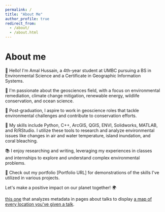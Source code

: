 ```yaml
---
permalink: /
title: "About Me"
author_profile: true
redirect_from: 
  - /about/
  - /about.html
---
```



About me
======
👋 Hello! I'm Amal Hussain, a 4th-year student at UMBC pursuing a BS in Environmental Science and a Certificate in Geographic Information Systems.

🌱 I'm passionate about the geosciences field, with a focus on environmental remediation, climate change mitigation, renewable energy, wildlife conservation, and ocean science.

💼 Post-graduation, I aspire to work in geoscience roles that tackle environmental challenges and contribute to conservation efforts.

🔬 My skills include Python, C++, ArcGIS, QGIS, ENVI, Solidworks, MATLAB, and R/RStudio. I utilize these tools to research and analyze environmental issues like changes in air and water temperature, island inundation, and coral bleaching.

📚 I enjoy researching and writing, leveraging my experiences in classes and internships to explore and understand complex environmental problems.

🔗 Check out my portfolio [Portfolio URL] for demonstrations of the skills I've utilized in various projects.

Let's make a positive impact on our planet together! 🌍


[this one](https://github.com/academicpages/academicpages.github.io/blob/master/talkmap.ipynb) that analyzes metadata in pages about talks to display [a map of every location you've given a talk](https://academicpages.github.io/talkmap.html).





